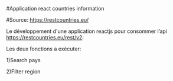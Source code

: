 #Application react countries information

#Source: https://restcountries.eu/

Le développement d'une application reactjs pour consommer l’api https://restcountries.eu/rest/v2:

Les deux fonctions a exécuter:

1)Search pays

2)Filter region 

